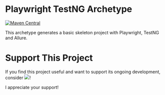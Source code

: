 # Playwright TestNG Archetype

[![Maven Central](https://img.shields.io/maven-central/v/io.testsmith/playwright-testng-archetype.svg?maxAge=86400)](https://mvnrepository.com/artifact/io.testsmith/playwright-testng-archetype)

This archetype generates a basic skeleton project with Playwright, TestNG and Allure.

# Support This Project

If you find this project useful and want to support its ongoing development, consider <a href="https://www.buymeacoffee.com/roydekleijn"><img src="https://img.buymeacoffee.com/button-api/?text=Buy me a coffee&emoji=&slug=roydekleijn&button_colour=FFDD00&font_colour=000000&font_family=Cookie&outline_colour=000000&coffee_colour=ffffff" /></a>!

I appreciate your support!
